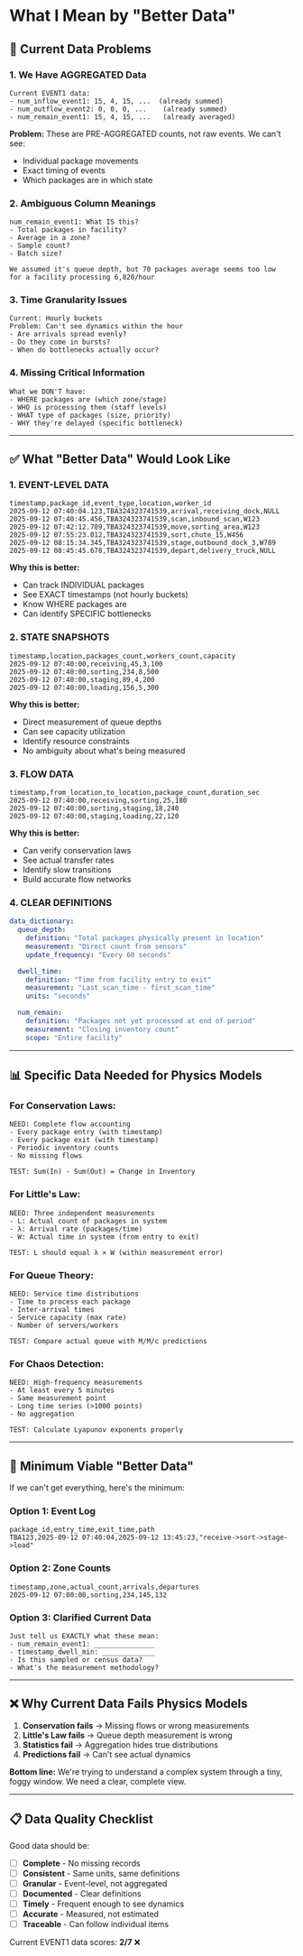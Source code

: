 # What I Mean by "Better Data"

## 🔴 Current Data Problems

### 1. We Have AGGREGATED Data
```
Current EVENT1 data:
- num_inflow_event1: 15, 4, 15, ...  (already summed)
- num_outflow_event2: 0, 0, 0, ...    (already summed)
- num_remain_event1: 15, 4, 15, ...   (already averaged)
```

**Problem:** These are PRE-AGGREGATED counts, not raw events. We can't see:
- Individual package movements
- Exact timing of events
- Which packages are in which state

### 2. Ambiguous Column Meanings
```
num_remain_event1: What IS this?
- Total packages in facility?
- Average in a zone?
- Sample count?
- Batch size?

We assumed it's queue depth, but 70 packages average seems too low
for a facility processing 6,820/hour
```

### 3. Time Granularity Issues
```
Current: Hourly buckets
Problem: Can't see dynamics within the hour
- Are arrivals spread evenly?
- Do they come in bursts?
- When do bottlenecks actually occur?
```

### 4. Missing Critical Information
```
What we DON'T have:
- WHERE packages are (which zone/stage)
- WHO is processing them (staff levels)
- WHAT type of packages (size, priority)
- WHY they're delayed (specific bottleneck)
```

---

## ✅ What "Better Data" Would Look Like

### 1. EVENT-LEVEL DATA
```csv
timestamp,package_id,event_type,location,worker_id
2025-09-12 07:40:04.123,TBA324323741539,arrival,receiving_dock,NULL
2025-09-12 07:40:45.456,TBA324323741539,scan,inbound_scan,W123
2025-09-12 07:42:12.789,TBA324323741539,move,sorting_area,W123
2025-09-12 07:55:23.012,TBA324323741539,sort,chute_15,W456
2025-09-12 08:15:34.345,TBA324323741539,stage,outbound_dock_3,W789
2025-09-12 08:45:45.678,TBA324323741539,depart,delivery_truck,NULL
```

**Why this is better:**
- Can track INDIVIDUAL packages
- See EXACT timestamps (not hourly buckets)
- Know WHERE packages are
- Can identify SPECIFIC bottlenecks

### 2. STATE SNAPSHOTS
```csv
timestamp,location,packages_count,workers_count,capacity
2025-09-12 07:40:00,receiving,45,3,100
2025-09-12 07:40:00,sorting,234,8,500
2025-09-12 07:40:00,staging,89,4,200
2025-09-12 07:40:00,loading,156,5,300
```

**Why this is better:**
- Direct measurement of queue depths
- Can see capacity utilization
- Identify resource constraints
- No ambiguity about what's being measured

### 3. FLOW DATA
```csv
timestamp,from_location,to_location,package_count,duration_sec
2025-09-12 07:40:00,receiving,sorting,25,180
2025-09-12 07:40:00,sorting,staging,18,240
2025-09-12 07:40:00,staging,loading,22,120
```

**Why this is better:**
- Can verify conservation laws
- See actual transfer rates
- Identify slow transitions
- Build accurate flow networks

### 4. CLEAR DEFINITIONS
```yaml
data_dictionary:
  queue_depth:
    definition: "Total packages physically present in location"
    measurement: "Direct count from sensors"
    update_frequency: "Every 60 seconds"

  dwell_time:
    definition: "Time from facility entry to exit"
    measurement: "Last_scan_time - first_scan_time"
    units: "seconds"

  num_remain:
    definition: "Packages not yet processed at end of period"
    measurement: "Closing inventory count"
    scope: "Entire facility"
```

---

## 📊 Specific Data Needed for Physics Models

### For Conservation Laws:
```
NEED: Complete flow accounting
- Every package entry (with timestamp)
- Every package exit (with timestamp)
- Periodic inventory counts
- No missing flows

TEST: Sum(In) - Sum(Out) = Change in Inventory
```

### For Little's Law:
```
NEED: Three independent measurements
- L: Actual count of packages in system
- λ: Arrival rate (packages/time)
- W: Actual time in system (from entry to exit)

TEST: L should equal λ × W (within measurement error)
```

### For Queue Theory:
```
NEED: Service time distributions
- Time to process each package
- Inter-arrival times
- Service capacity (max rate)
- Number of servers/workers

TEST: Compare actual queue with M/M/c predictions
```

### For Chaos Detection:
```
NEED: High-frequency measurements
- At least every 5 minutes
- Same measurement point
- Long time series (>1000 points)
- No aggregation

TEST: Calculate Lyapunov exponents properly
```

---

## 🎯 Minimum Viable "Better Data"

If we can't get everything, here's the minimum:

### Option 1: Event Log
```csv
package_id,entry_time,exit_time,path
TBA123,2025-09-12 07:40:04,2025-09-12 13:45:23,"receive->sort->stage->load"
```

### Option 2: Zone Counts
```csv
timestamp,zone,actual_count,arrivals,departures
2025-09-12 07:00:00,sorting,234,145,132
```

### Option 3: Clarified Current Data
```
Just tell us EXACTLY what these mean:
- num_remain_event1: _______________
- timestamp_dwell_min: _____________
- Is this sampled or census data?
- What's the measurement methodology?
```

---

## ❌ Why Current Data Fails Physics Models

1. **Conservation fails** → Missing flows or wrong measurements
2. **Little's Law fails** → Queue depth measurement is wrong
3. **Statistics fail** → Aggregation hides true distributions
4. **Predictions fail** → Can't see actual dynamics

**Bottom line:** We're trying to understand a complex system through a tiny, foggy window. We need a clear, complete view.

---

## 📋 Data Quality Checklist

Good data should be:
- [ ] **Complete** - No missing records
- [ ] **Consistent** - Same units, same definitions
- [ ] **Granular** - Event-level, not aggregated
- [ ] **Documented** - Clear definitions
- [ ] **Timely** - Frequent enough to see dynamics
- [ ] **Accurate** - Measured, not estimated
- [ ] **Traceable** - Can follow individual items

Current EVENT1 data scores: **2/7** ❌